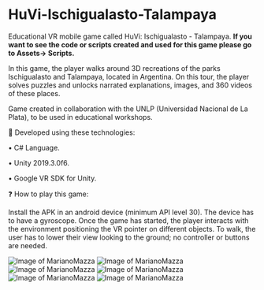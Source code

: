 # HuVi-Ischigualasto-Talampaya

Educational VR mobile game called HuVi: Ischigualasto - Talampaya.
**If you want to see the code or scripts created and used for this game please go to Assets-> Scripts.**

In this game, the player walks around 3D recreations of the parks Ischigualasto and Talampaya, located in Argentina. On this tour, the player solves puzzles and unlocks narrated explanations, images, and 360 videos of these places.

Game created in collaboration with the UNLP (Universidad Nacional de La Plata), to be used in educational workshops.

🔧 Developed using these technologies:

• C# Language.

• Unity 2019.3.0f6.

• Google VR SDK for Unity.


❓ How to play this game:

Install the APK in an android device (minimum API level 30). The device has to have a gyroscope.
Once the game has started, the player interacts with the environment positioning the VR pointer on different objects. To walk, the user has to lower their view looking to the ground; no controller or buttons are needed.

![Image of MarianoMazza](https://user-images.githubusercontent.com/17933094/156894334-745ed59b-e479-40bc-96ad-da5a5ae28e4f.png)
![Image of MarianoMazza](https://user-images.githubusercontent.com/17933094/156894340-86a1ff6d-9abc-4247-b5d0-78ced3c3ca30.png)
![Image of MarianoMazza](https://user-images.githubusercontent.com/17933094/156894349-6a1a4d46-650a-4657-925e-32440098b9ab.png)
![Image of MarianoMazza](https://user-images.githubusercontent.com/17933094/156894319-691842f5-f50f-469a-b6e3-ff2e2607e503.png)
![Image of MarianoMazza](https://user-images.githubusercontent.com/17933094/156894327-f4c95c5c-a5c6-4b27-b991-c22e3ae42b9d.png)
![Image of MarianoMazza](https://user-images.githubusercontent.com/17933094/156894332-f1bd2602-d9e9-4770-903a-2c5398853fb5.png)
